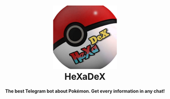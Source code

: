 <h1 align="center">
  <br>
  <img src="assets/logo-circle.png" alt="Rotogram" width="200"></a>
	<br>
		HeXaDeX
	</br>
</h1>

<h4 align="center">The best Telegram bot about Pokémon. Get every information in any chat!</h4>

